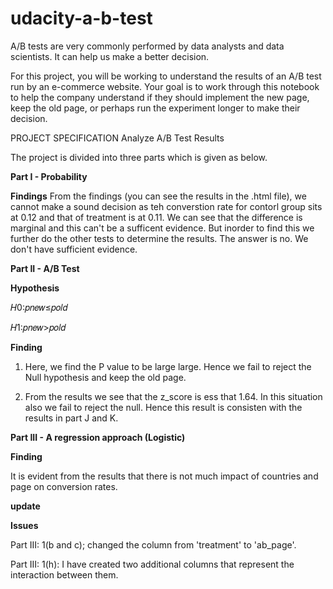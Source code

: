 # udacity-a-b-test
A/B tests are very commonly performed by data analysts and data scientists. It can help us make a better decision.

For this project, you will be working to understand the results of an A/B test run by an e-commerce website. Your goal is to work through this notebook to help the company understand if they should implement the new page, keep the old page, or perhaps run the experiment longer to make their decision.

PROJECT SPECIFICATION Analyze A/B Test Results

The project is divided into three parts which is given as below. 

**Part I - Probability**

**Findings** From the findings (you can see the results in the .html file), we cannot make a sound decision as teh converstion rate for contorl group sits at 0.12 and that of treatment is at 0.11. We can see that the difference is marginal and this can't be a sufficent evidence. But inorder to find this we further do the other tests to determine the results. The answer is no. We don't have sufficient evidence.

**Part II - A/B Test**

**Hypothesis**

𝐻0:𝑝𝑛𝑒𝑤≤𝑝𝑜𝑙𝑑
 
𝐻1:𝑝𝑛𝑒𝑤>𝑝𝑜𝑙𝑑

**Finding**

1) Here, we find the P value to be large large. Hence we fail to reject the Null hypothesis and keep the old page.

2) From the results we see that the z_score is ess that 1.64. In this situation also we fail to reject the null. Hence this result    is consisten with the results in part J and K.

**Part III - A regression approach (Logistic)**


**Finding**

It is evident from the results that there is not much impact of countries and page on conversion rates.


**update**

**Issues**

Part III: 1(b and c);  changed the column from 'treatment' to 'ab_page'.

Part III: 1(h): I have created two additional columns that represent the interaction between them.


